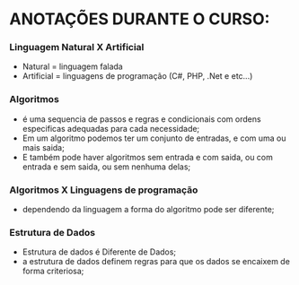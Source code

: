 # ANOTAÇÕES DURANTE O CURSO:

### Linguagem Natural X Artificial
* Natural = linguagem falada
* Artificial = linguagens de programação (C#, PHP, .Net e etc...)

### Algoritmos
* é uma sequencia de passos e regras e condicionais com ordens especificas adequadas para cada necessidade;
* Em um algoritmo podemos ter um conjunto de entradas, e com uma ou mais saida;
* E também pode haver algoritmos sem entrada e com saida, ou com entrada e sem saida, ou sem nenhuma delas;

###  Algoritmos X Linguagens de programação
* dependendo da linguagem a forma do algoritmo pode ser diferente;

### Estrutura de Dados
* Estrutura de dados é Diferente de Dados;
* a estrutura de dados definem regras para que os dados se encaixem de forma criteriosa;

